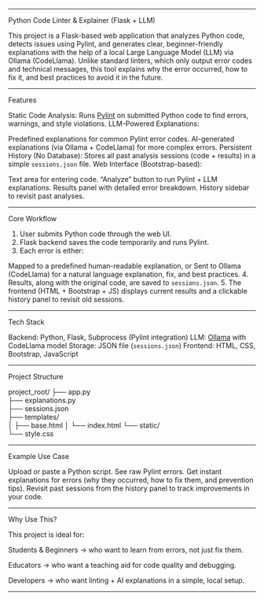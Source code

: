 

---

Python Code Linter & Explainer (Flask + LLM)

This project is a Flask-based web application that analyzes Python code, detects issues using Pylint, and generates clear, beginner-friendly explanations with the help of a local Large Language Model (LLM) via Ollama (CodeLlama).
Unlike standard linters, which only output error codes and technical messages, this tool explains why the error occurred, how to fix it, and best practices to avoid it in the future.

---

Features

Static Code Analysis: Runs [Pylint](https://pylint.pycqa.org/) on submitted Python code to find errors, warnings, and style violations.
LLM-Powered Explanations:

Predefined explanations for common Pylint error codes.
AI-generated explanations (via Ollama + CodeLlama) for more complex errors.
Persistent History (No Database): Stores all past analysis sessions (code + results) in a simple `sessions.json` file.
Web Interface (Bootstrap-based):

Text area for entering code.
“Analyze” button to run Pylint + LLM explanations.
Results panel with detailed error breakdown.
History sidebar to revisit past analyses.

---

Core Workflow

1. User submits Python code through the web UI.
2. Flask backend saves the code temporarily and runs Pylint.
3. Each error is either:

Mapped to a predefined human-readable explanation, or
Sent to Ollama (CodeLlama) for a natural language explanation, fix, and best practices.
4. Results, along with the original code, are saved to `sessions.json`.
5. The frontend (HTML + Bootstrap + JS) displays current results and a clickable history panel to revisit old sessions.

---

Tech Stack

Backend: Python, Flask, Subprocess (Pylint integration)
LLM: [Ollama](https://ollama.ai) with CodeLlama model
Storage: JSON file (`sessions.json`)
Frontend: HTML, CSS, Bootstrap, JavaScript

---

Project Structure


project_root/
├── app.py             
├── explanations.py    
├── sessions.json      
├── templates/        
│   ├── base.html
│   └── index.html
└── static/           
    └── style.css



---

Example Use Case

Upload or paste a Python script.
See raw Pylint errors.
Get instant explanations for errors (why they occurred, how to fix them, and prevention tips).
Revisit past sessions from the history panel to track improvements in your code.

---

Why Use This?

This project is ideal for:

Students & Beginners → who want to learn from errors, not just fix them.

Educators → who want a teaching aid for code quality and debugging.

Developers → who want linting + AI explanations in a simple, local setup.

---

